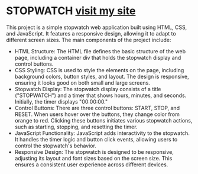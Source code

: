 # STOPWATCH [visit my site](https://timerdevice.netlify.app/)
This project is a simple stopwatch web application built using HTML, CSS, and JavaScript. It features a responsive design, allowing it to adapt to different screen sizes. The main components of the project include:

+ HTML Structure: The HTML file defines the basic structure of the web page, including a container div that holds the stopwatch display and control buttons.
+ CSS Styling: CSS is used to style the elements on the page, including background colors, button styles, and layout. The design is responsive, ensuring it looks good on both small and large screens.
+ Stopwatch Display: The stopwatch display consists of a title ("STOPWATCH") and a timer that shows hours, minutes, and seconds. Initially, the timer displays "00:00:00."
+ Control Buttons: There are three control buttons: START, STOP, and RESET. When users hover over the buttons, they change color from orange to red. Clicking these buttons initiates various stopwatch actions, such 
  as starting, stopping, and resetting the timer.
+ JavaScript Functionality: JavaScript adds interactivity to the stopwatch. It handles the timer logic and button click events, allowing users to control the stopwatch's behavior.
+ Responsive Design: The stopwatch is designed to be responsive, adjusting its layout and font sizes based on the screen size. This ensures a consistent user experience across different devices.
